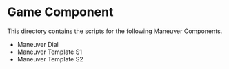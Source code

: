# Game Component

This directory contains the scripts for the following Maneuver Components.

* Maneuver Dial
* Maneuver Template S1
* Maneuver Template S2